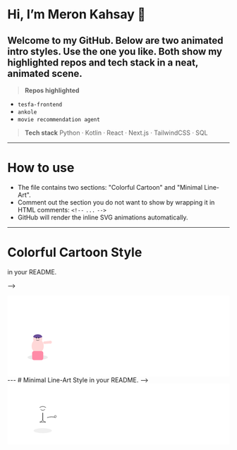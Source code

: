 # Hi, I’m Meron Kahsay :wave:
Welcome to my GitHub. Below are two animated intro styles. Use the one you like. Both show my highlighted repos and tech stack in a neat, animated scene.
---
> **Repos highlighted**
- `tesfa-frontend`
- `ankole`
- `movie recommendation agent`
> **Tech stack**
Python · Kotlin · React · Next.js · TailwindCSS · SQL
---
# How to use
- The file contains two sections: "Colorful Cartoon" and "Minimal Line-Art".
- Comment out the section you do not want to show by wrapping it in HTML comments:
  `<!--` `...` `-->`
- GitHub will render the inline SVG animations automatically.
---
# Colorful Cartoon Style
<!--
  To hide this whole section, wrap this block in <!-- ... --> in your README.
-->
<div align="center">
<!-- Animated scene: waving, jump to reveal repos and techs, fly to top -->
<svg xmlns="http://www.w3.org/2000/svg" width="880" height="320" viewBox="0 0 880 320" role="img" aria-label="Colorful cartoon animation greeting Meron">
  <style>
    .bg { fill: #f7fbff }
    .girl-body { fill: #ffd8d8 }
    .girl-hair { fill: #6b4f9a }
    .dress { fill: #ff8ba7 }
    .tech { fill: #222; font: 600 13px/1.1 sans-serif }
    .repo { fill: #fff; stroke: #ddd; stroke-width: 1; font: 600 12px/1 sans-serif; }
    .card { rx:10; ry:10 }
    .sparkle { fill: #fff }
  </style>
  <!-- Background -->
  <rect class="bg" x="0" y="0" width="880" height="320"/>
  <!-- Girl group with waving hand -->
  <g id="girl" transform="translate(120,180)">
    <!-- drop shadow -->
    <ellipse cx="0" cy="65" rx="40" ry="10" fill="#000" opacity="0.08"/>
    <!-- body -->
    <g id="body">
      <ellipse class="girl-body" cx="0" cy="20" rx="24" ry="28"/>
      <rect x="-22" y="40" width="44" height="36" rx="8" class="dress"/>
      <!-- head -->
      <circle class="girl-body" cx="0" cy="-8" r="18"/>
      <!-- hair -->
      <path class="girl-hair" d="M-18 -16 C -16 -30, 16 -30, 18 -16 C 8 -10, -8 -10, -18 -16 Z"/>
      <!-- eye -->
      <circle cx="-5" cy="-12" r="2" fill="#222"/>
      <circle cx="4" cy="-12" r="2" fill="#222"/>
      <!-- smile -->
      <path d="M-6 -4 Q 0 0 6 -4" stroke="#222" stroke-width="1.2" fill="none" stroke-linecap="round"/>
    </g>
    <!-- waving arm: right arm that animates -->
    <g id="arm" transform="translate(22,8)">
      <rect x="0" y="-6" width="28" height="10" rx="6" ry="6" fill="#ffd8d8" transform-origin="0 0">
        <animateTransform attributeName="transform" type="rotate" from="0 0 0" to="-25 0 0" dur="0.5s" begin="0s;wave.end+2.5s" id="wave" repeatCount="3"/>
      </rect>
      <!-- hand -->
      <circle cx="30" cy="-1" r="6" fill="#ffd8d8">
        <animateTransform attributeName="transform" type="translate" values="0 0; -6 -6; 0 0" dur="0.5s" begin="wave.begin" repeatCount="3"/>
      </circle>
    </g>
    <!-- name text appears after wave -->
    <text id="name" x="60" y="-24" font-family="sans-serif" font-weight="700" font-size="20" fill="#222" opacity="0">Hi, I'm Meron Kahsay</text>
    <animate xlink:href="#name" attributeName="opacity" from="0" to="1" begin="wave.end" dur="0.6s" fill="freeze"/>
    <!-- small jump animation for whole girl -->
    <animateTransform xlink:href="#girl" attributeName="transform" type="translate" values="120,180; 120,150; 120,180" begin="name.end+0.6s" dur="0.9s" fill="freeze"/>
  </g>
  <!-- Repo cards that pop up while girl jumps -->
  <g id="repos" transform="translate(320,180)" opacity="0">
    <!-- card 1 -->
    <g transform="translate(0,-30)">
      <rect class="repo card" x="0" y="0" width="200" height="36" rx="8" />
      <text x="14" y="23" class="tech">tesfa-frontend</text>
    </g>
    <!-- card 2 -->
    <g transform="translate(0,10)">
      <rect class="repo card" x="0" y="0" width="200" height="36" rx="8" />
      <text x="14" y="23" class="tech">ankole</text>
    </g>
    <!-- card 3 -->
    <g transform="translate(0,50)">
      <rect class="repo card" x="0" y="0" width="200" height="36" rx="8" />
      <text x="14" y="23" class="tech">movie recommendation agent</text>
    </g>
  </g>
  <!-- show repos when jump happens -->
  <animate xlink:href="#repos" attributeName="opacity" from="0" to="1" begin="girl.begin+1.5s" dur="0.4s" fill="freeze"/>
  <!-- Tech stack monochrome badges on the right -->
  <g id="techs" transform="translate(580,160)" opacity="0">
    <!-- helper function: each badge a rounded rect with initials -->
    <g transform="translate(0,-36)">
      <rect x="0" y="0" rx="8" ry="8" width="160" height="28" class="repo"/>
      <text x="12" y="19" class="tech">Py · Kotlin · React</text>
    </g>
    <g transform="translate(0,4)">
      <rect x="0" y="0" rx="8" ry="8" width="160" height="28" class="repo"/>
      <text x="12" y="19" class="tech">Next.js · TailwindCSS · SQL</text>
    </g>
  </g>
  <animate xlink:href="#techs" attributeName="opacity" from="0" to="1" begin="repos.end" dur="0.4s" fill="freeze"/>
  <!-- Girl flies up to top right at the end -->
  <animateTransform xlink:href="#girl" attributeName="transform" type="translate"
    values="120,180; 520,60" begin="repos.end+0.6s" dur="0.9s" fill="freeze"/>
  <animateTransform xlink:href="#girl" attributeName="transform" type="scale"
    values="1;0.95" begin="repos.end+0.6s" dur="0.9s" additive="sum" fill="freeze"/>
  <!-- final sparkle -->
  <g transform="translate(560,28)">
    <polygon class="sparkle" points="0,-6 2,-1 8,0 2,1 0,6 -2,1 -8,0 -2,-1" opacity="0">
      <animate attributeName="opacity" from="0" to="1" begin="repos.end+1.4s" dur="0.3s" fill="freeze"/>
      <animateTransform attributeName="transform" type="rotate" from="0" to="360" dur="1.2s" begin="repos.end+1.4s" repeatCount="indefinite"/>
    </polygon>
  </g>
  <!-- accessibility: label -->
  <desc>Animated cartoon girl waves, shows Meron Kahsay name, reveals repos and tech stack, then flies up and sparkles.</desc>
</svg>
</div>
---
# Minimal Line-Art Style
<!--
  To hide this whole section, wrap this block in <!-- ... --> in your README.
-->
<div align="center">
<!-- Simple line-art SVG with the same sequence in minimalist style -->
<svg xmlns="http://www.w3.org/2000/svg" width="880" height="240" viewBox="0 0 880 240" role="img" aria-label="Minimal line art animation greeting Meron">
  <style>
    .bg { fill: #ffffff }
    .line { stroke: #222; stroke-width: 1.6; fill: none; stroke-linecap: round; stroke-linejoin: round }
    .fill { fill: #fff }
    .label { font: 600 13px/1 sans-serif; fill: #222 }
    .card { fill: #fff; stroke: #e6e6e6; rx:8; ry:8 }
  </style>
  <rect class="bg" x="0" y="0" width="880" height="240"/>
  <!-- girl composed with simple lines -->
  <g id="girl2" transform="translate(140,140)">
    <ellipse cx="0" cy="46" rx="36" ry="10" fill="#000" opacity="0.06"/>
    <g transform="translate(0,-36)">
      <circle r="12" class="fill"/>
      <path class="line" d="M-8,-2 Q0 6 8 -2" />
      <path class="line" d="M-12,-10 Q0 -18 12 -10" />
    </g>
    <!-- body line -->
    <path class="line" d="M0,-24 v24 a12 12 0 0 0 12 12 h-24 a12 12 0 0 0 12 -12 z"/>
    <!-- arm waving -->
    <g id="arm2" transform="translate(18,-6)">
      <path class="line" d="M0 0 q18 -6 32 0" stroke-linecap="round"/>
      <circle cx="34" cy="-2" r="4" fill="#fff" stroke="#222" stroke-width="1.2">
        <animateTransform attributeName="transform" type="translate" values="0 0; -6 -6; 0 0" dur="0.5s" begin="0s;armwave.end+2.5s" id="armwave" repeatCount="3"/>
      </circle>
    </g>
    <!-- name appears -->
    <text id="name2" x="60" y="-24" class="label" opacity="0">Hi, I am Meron Kahsay</text>
    <animate xlink:href="#name2" attributeName="opacity" from="0" to="1" begin="armwave.end" dur="0.5s" fill="freeze"/>
    <!-- little jump -->
    <animateTransform attributeName="transform" type="translate" values="140,140; 140,120; 140,140" begin="name2.end+0.4s" dur="0.7s" fill="freeze"/>
  </g>
  <!-- repos as simple outline cards -->
  <g id="repos2" transform="translate(360,120)" opacity="0">
    <rect class="card" x="0" y="-34" width="220" height="32"></rect>
    <text class="label" x="12" y="-12">tesfa-frontend</text>
    <rect class="card" x="0" y="6" width="220" height="32"></rect>
    <text class="label" x="12" y="28">ankole</text>
    <rect class="card" x="0" y="46" width="220" height="32"></rect>
    <text class="label" x="12" y="68">movie recommendation agent</text>
  </g>
  <animate xlink:href="#repos2" attributeName="opacity" from="0" to="1" begin="girl2.begin+1.4s" dur="0.4s" fill="freeze"/>
  <!-- tech badges minimal monochrome -->
  <g transform="translate(620,100)" opacity="0" id="techs2">
    <rect x="0" y="-30" width="200" height="28" rx="8" class="card"/>
    <text x="12" y="-12" class="label">Python · Kotlin · React</text>
    <rect x="0" y="6" width="200" height="28" rx="8" class="card"/>
    <text x="12" y="24" class="label">Next.js · TailwindCSS · SQL</text>
  </g>
  <animate xlink:href="#techs2" attributeName="opacity" from="0" to="1" begin="repos2.end" dur="0.4s" fill="freeze"/>
  <!-- final lift -->
  <animateTransform xlink:href="#girl2" attributeName="transform" type="translate" values="140,140; 520,40" begin="repos2.end+0.6s" dur="0.9s" fill="freeze"/>
  <desc>Minimal line art animation: girl waves then jumps, repos and tech stack appear, finishes with a lift.</desc>
</svg>
</div>

